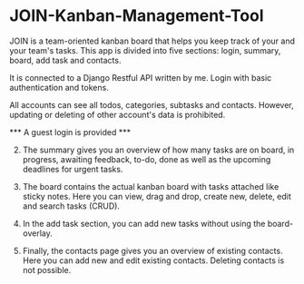 # JOIN-Kanban-Management-Tool

JOIN is a team-oriented kanban board that helps you keep track of your and your team's tasks.
This app is divided into five sections: login, summary, board, add task and contacts.

It is connected to a Django Restful API written by me. Login with basic authentication and tokens.

All accounts can see all todos, categories, subtasks and contacts. However, updating or deleting of other account's data is prohibited.

*** A guest login is provided ***

2) The summary gives you an overview of how many tasks are on board, in progress, awaiting feedback, to-do, done as well as the upcoming deadlines for urgent tasks.

3) The board contains the actual kanban board with tasks attached like sticky notes. Here you can view, drag and drop, create new, delete, edit and search tasks (CRUD).

4) In the add task section, you can add new tasks without using the board-overlay.

5) Finally, the contacts page gives you an overview of existing contacts. Here you can add new and edit existing contacts. Deleting contacts is not possible.
